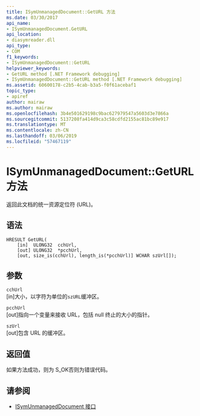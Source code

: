 ```yaml
---
title: ISymUnmanagedDocument::GetURL 方法
ms.date: 03/30/2017
api_name:
- ISymUnmanagedDocument.GetURL
api_location:
- diasymreader.dll
api_type:
- COM
f1_keywords:
- ISymUnmanagedDocument::GetURL
helpviewer_keywords:
- GetURL method [.NET Framework debugging]
- ISymUnmanagedDocument::GetURL method [.NET Framework debugging]
ms.assetid: 60600178-c2b5-4cab-b3a5-f0f61acebaf1
topic_type:
- apiref
author: mairaw
ms.author: mairaw
ms.openlocfilehash: 3b4e501629198c9bac627979547a5603d3e7866a
ms.sourcegitcommit: 5137208fa414d9ca3c58cdfd2155ac81bc89e917
ms.translationtype: MT
ms.contentlocale: zh-CN
ms.lasthandoff: 03/06/2019
ms.locfileid: "57467119"
---
```

# <a name="isymunmanageddocumentgeturl-method"></a>ISymUnmanagedDocument::GetURL 方法
返回此文档的统一资源定位符 (URL)。  
  
## <a name="syntax"></a>语法  
  
```  
HRESULT GetURL(  
    [in]  ULONG32  cchUrl,  
    [out] ULONG32  *pcchUrl,  
    [out, size_is(cchUrl), length_is(*pcchUrl)] WCHAR szUrl[]);  
```  
  
## <a name="parameters"></a>参数  
 `cchUrl`  
 [in]大小，以字符为单位的`szURL`缓冲区。  
  
 `pcchUrl`  
 [out]指向一个变量来接收 URL，包括 null 终止的大小的指针。  
  
 `szUrl`  
 [out]包含 URL 的缓冲区。  
  
## <a name="return-value"></a>返回值  
 如果方法成功，则为 S_OK否则为错误代码。  
  
## <a name="see-also"></a>请参阅
- [ISymUnmanagedDocument 接口](../../../../docs/framework/unmanaged-api/diagnostics/isymunmanageddocument-interface.md)

